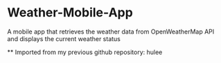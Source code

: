 # Weather-Mobile-App

A mobile app that retrieves the weather data from OpenWeatherMap API and displays the current weather status

** Imported from my previous github repository: hulee
